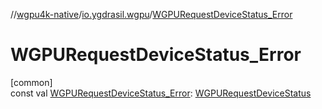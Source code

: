 //[wgpu4k-native](../../index.md)/[io.ygdrasil.wgpu](index.md)/[WGPURequestDeviceStatus_Error](-w-g-p-u-request-device-status_-error.md)

# WGPURequestDeviceStatus_Error

[common]\
const val [WGPURequestDeviceStatus_Error](-w-g-p-u-request-device-status_-error.md): [WGPURequestDeviceStatus](-w-g-p-u-request-device-status/index.md)